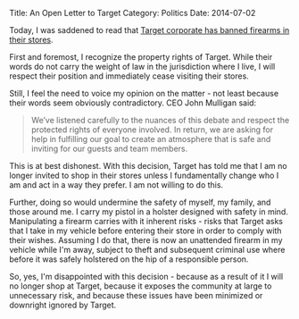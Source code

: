 Title: An Open Letter to Target
Category: Politics
Date: 2014-07-02

Today, I was saddened to read that [Target corporate has banned firearms in their stores](http://www.abullseyeview.com/2014/07/target-addresses-firearms-in-stores/).

First and foremost, I recognize the property rights of Target. While their words do not carry the weight of law in the jurisdiction where I live, I will respect
their position and immediately cease visiting their stores.

Still, I feel the need to voice my opinion on the matter - not least because their words seem obviously contradictory. CEO John Mulligan said:

> We’ve listened carefully to the nuances of this debate and respect the protected rights of everyone involved. In return, we are asking for help in fulfilling our goal to create an atmosphere that is safe and inviting for our guests and team members.

This is at best dishonest. With this decision, Target has told me that I am no longer invited to shop in their stores unless I fundamentally change who I am and act in a way they prefer. I am not willing to do this.

Further, doing so would undermine the safety of myself, my family, and those around me. I carry my pistol in a holster designed with safety in mind. Manipulating a firearm carries with it inherent risks - risks that Target asks that I take in my vehicle before entering their store in order to comply with their wishes. Assuming I do that, there is now an unattended firearm in my vehicle while I'm away, subject to theft and subsequent criminal use where before it was safely holstered on the hip of a responsible person.

So, yes, I'm disappointed with this decision - because as a result of it I will no longer shop at Target, because it exposes the community at large to unnecessary risk, and because these issues have been minimized or downright ignored by Target.
